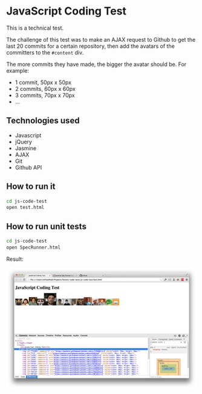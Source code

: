 # JavaScript Coding Test

This is a technical test.

The challenge of this test was to make an AJAX request to Github to get the last 20 commits for a certain repository, then add the avatars of the committers to the `#content` div.

The more commits they have made, the bigger the avatar should be. For example:

* 1 commit, 50px x 50px 
* 2 commits, 60px x 60px 
* 3 commits, 70px x 70px 
* ...

Technologies used
----
- Javascript
- jQuery
- Jasmine
- AJAX
- Git
- Github API

How to run it
----
```sh
cd js-code-test
open test.html
```

How to run unit tests
----
```sh
cd js-code-test
open SpecRunner.html
```

Result:

![Screenshot](screenshot.jpg)
